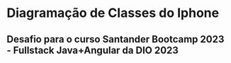 # Diagramação de Classes do Iphone
## Desafio para o curso Santander Bootcamp 2023 - Fullstack Java+Angular da DIO 2023
 

